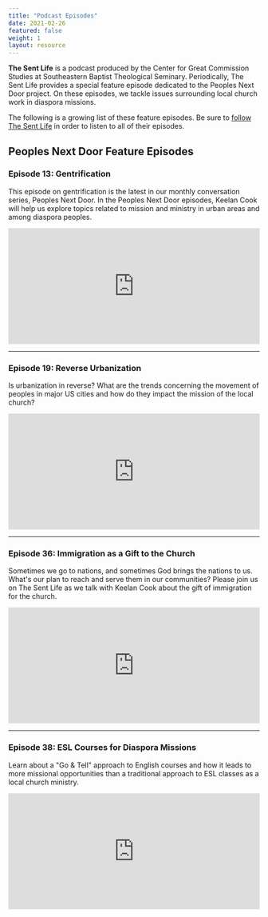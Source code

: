 ```yaml
---
title: "Podcast Episodes"
date: 2021-02-26
featured: false
weight: 1
layout: resource
---
```


**The Sent Life** is a podcast produced by the Center for Great Commission Studies at Southeastern Baptist Theological Seminary. Periodically, The Sent Life provides a special feature episode dedicated to the Peoples Next Door project. On these episodes, we tackle issues surrounding local church work in diaspora missions.

The following is a growing list of these feature episodes. Be sure to [follow The Sent Life](https://www.thecgcs.org/the-sent-life-podcast) in order to listen to all of their episodes.

## Peoples Next Door Feature Episodes

### Episode 13: Gentrification
This episode on gentrification is the latest in our monthly conversation series, Peoples Next Door. In the Peoples Next Door episodes, Keelan Cook will help us explore topics related to mission and ministry in urban areas and among diaspora peoples.

<iframe src="https://open.spotify.com/embed-podcast/episode/2o0NveJuwFNbqFMwzp24Ht" width="100%" height="232" frameborder="0" allowtransparency="true" allow="encrypted-media"></iframe>

---

### Episode 19: Reverse Urbanization
Is urbanization in reverse? What are the trends concerning the movement of peoples in major US cities and how do they impact the mission of the local church?

<iframe src="https://open.spotify.com/embed-podcast/episode/4aO7unXVqo6pnJvsOEIyGp" width="100%" height="232" frameborder="0" allowtransparency="true" allow="encrypted-media"></iframe>

---

### Episode 36: Immigration as a Gift to the Church
Sometimes we go to nations, and sometimes God brings the nations to us. What's our plan to reach and serve them in our communities? Please join us on The Sent Life as we talk with Keelan Cook about the gift of immigration for the church.

<iframe src="https://open.spotify.com/embed-podcast/episode/6EIl4FnMss2pz4gP38T24D" width="100%" height="232" frameborder="0" allowtransparency="true" allow="encrypted-media"></iframe>

---

### Episode 38: ESL Courses for Diaspora Missions
Learn about a "Go & Tell" approach to English courses and how it leads to more missional opportunities than a traditional approach to ESL classes as a local church ministry.

<iframe src="https://open.spotify.com/embed-podcast/show/7HmzNpfnTnrT62Vu0M64Zm" width="100%" height="232" frameborder="0" allowtransparency="true" allow="encrypted-media"></iframe>